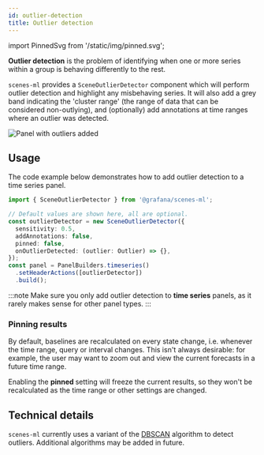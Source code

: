 ```yaml
---
id: outlier-detection
title: Outlier detection
---
```


import PinnedSvg from '/static/img/pinned.svg';

**Outlier detection** is the problem of identifying when one or more series within a group is behaving differently to the rest.

`scenes-ml` provides a `SceneOutlierDetector` component which will perform outlier detection and highlight any misbehaving series. It will also add a grey band indicating the 'cluster range' (the range of data that can be considered non-outlying), and (optionally) add annotations at time ranges where an outlier was detected.

![Panel with outliers added](/img/outliers.png)

## Usage

The code example below demonstrates how to add outlier detection to a time series panel.

```ts
import { SceneOutlierDetector } from '@grafana/scenes-ml';

// Default values are shown here, all are optional.
const outlierDetector = new SceneOutlierDetector({
  sensitivity: 0.5,
  addAnnotations: false,
  pinned: false,
  onOutlierDetected: (outlier: Outlier) => {},
});
const panel = PanelBuilders.timeseries()
  .setHeaderActions([outlierDetector])
  .build();
```

:::note
Make sure you only add outlier detection to **time series** panels, as it rarely makes sense for other panel types.
:::

### Pinning results

By default, baselines are recalculated on every state change, i.e. whenever the time range, query or interval changes. This isn't always desirable: for example, the user may want to zoom out and view the current forecasts in a future time range.

Enabling the **pinned <PinnedSvg className="ml-icon" />** setting will freeze the current results, so they won't be recalculated as the time range or other settings are changed.

## Technical details

`scenes-ml` currently uses a variant of the [DBSCAN][dbscan] algorithm to detect outliers. Additional algorithms may be added in future.

[dbscan]: https://en.wikipedia.org/wiki/DBSCAN
